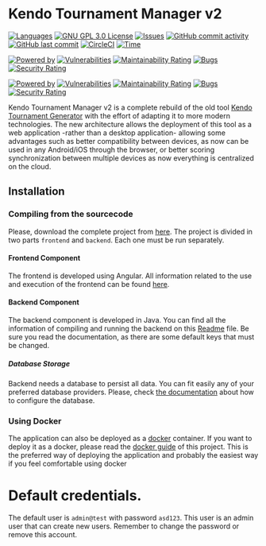 # Kendo Tournament Manager v2

[![Languages](https://img.shields.io/badge/languages-%F0%9F%87%AA%F0%9F%87%B8%20%F0%9F%87%AC%F0%9F%87%A7%20%F0%9F%87%AE%F0%9F%87%B9%20-blue.svg)]()
[![GNU GPL 3.0 License](https://img.shields.io/badge/license-GNU_GPL_3.0-brightgreen.svg)](https://github.com/softwaremagico/KendoTournamentManager/blob/main/LICENSE)
[![Issues](https://img.shields.io/github/issues/softwaremagico/KendoTournamentManager.svg)](https://github.com/softwaremagico/KendoTournamentManager/issues)
[![GitHub commit activity](https://img.shields.io/github/commit-activity/y/softwaremagico/KendoTournamentManager)](https://github.com/softwaremagico/KendoTournamentManager)
[![GitHub last commit](https://img.shields.io/github/last-commit/softwaremagico/KendoTournamentManager)](https://github.com/softwaremagico/KendoTournamentManager)
[![CircleCI](https://circleci.com/gh/softwaremagico/KendoTournamentManager.svg?style=shield)](https://circleci.com/gh/softwaremagico/KendoTournamentManager)
[![Time](https://img.shields.io/badge/development-311.5h-blueviolet.svg)]()

[![Powered by](https://img.shields.io/badge/powered%20by%20java-orange.svg?logo=OpenJDK&logoColor=white)]()
[![Vulnerabilities](https://sonarcloud.io/api/project_badges/measure?project=kendo-tournament-backend&metric=vulnerabilities)](https://sonarcloud.io/summary/new_code?id=kendo-tournament-backend)
[![Maintainability Rating](https://sonarcloud.io/api/project_badges/measure?project=kendo-tournament-backend&metric=sqale_rating)](https://sonarcloud.io/summary/new_code?id=kendo-tournament-backend)
[![Bugs](https://sonarcloud.io/api/project_badges/measure?project=kendo-tournament-backend&metric=bugs)](https://sonarcloud.io/summary/new_code?id=kendo-tournament-backend)
[![Security Rating](https://sonarcloud.io/api/project_badges/measure?project=kendo-tournament-backend&metric=security_rating)](https://sonarcloud.io/summary/new_code?id=kendo-tournament-backend)

[![Powered by](https://img.shields.io/badge/powered%20by%20angular-red.svg?logo=angular&logoColor=white)]()
[![Vulnerabilities](https://sonarcloud.io/api/project_badges/measure?project=kendo-tournament-frontend&metric=vulnerabilities)](https://sonarcloud.io/summary/new_code?id=kendo-tournament-frontend)
[![Maintainability Rating](https://sonarcloud.io/api/project_badges/measure?project=kendo-tournament-frontend&metric=sqale_rating)](https://sonarcloud.io/summary/new_code?id=kendo-tournament-frontend)
[![Bugs](https://sonarcloud.io/api/project_badges/measure?project=kendo-tournament-frontend&metric=bugs)](https://sonarcloud.io/summary/new_code?id=kendo-tournament-frontend)
[![Security Rating](https://sonarcloud.io/api/project_badges/measure?project=kendo-tournament-frontend&metric=security_rating)](https://sonarcloud.io/summary/new_code?id=kendo-tournament-frontend)

Kendo Tournament Manager v2 is a complete rebuild of the old
tool [Kendo Tournament Generator](https://sourceforge.net/projects/kendotournament/files/) with the effort of adapting
it to more modern technologies. The new architecture allows the deployment of this tool as a web application -rather than
a desktop application- allowing some advantages such as better compatibility between devices, as now can be used in any
Android/iOS through the browser, or better scoring synchronization between multiple devices as now everything
is centralized on the cloud.

## Installation

### Compiling from the sourcecode

Please, download the complete project from [here](https://github.com/softwaremagico/KendoTournamentManager). The project
is divided in two parts `frontend` and `backend`. Each one must be run separately.

#### Frontend Component

The frontend is developed using Angular. All information related to the use and execution of the frontend can be
found [here](./frontend/README.md).

#### Backend Component

The backend component is developed in Java. You can find all the information of compiling and running the backend on
this [Readme](./backend/README.md) file. Be sure you read the documentation, as there are some default keys that must be
changed.

##### Database Storage

Backend needs a database to persist all data. You can fit easily any of your preferred database providers. Please,
check [the documentation](./backend/README.md) about how to configure the database.

### Using Docker

The application can also be deployed as a [docker](https://www.docker.com/) container. If you want to deploy it as a
docker, please read the [docker guide](./docker/README.md) of this project. This is the preferred way of deploying the
application and probably the easiest way if you feel comfortable using docker

# Default credentials.

The default user is `admin@test` with password `asd123`. This user is an admin user that can create new users. Remember
to change the password or remove this account. 
